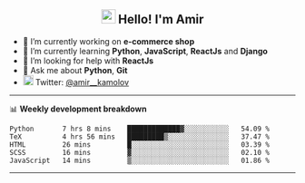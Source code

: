 <h2 align="center"><img src="https://media.giphy.com/media/hvRJCLFzcasrR4ia7z/giphy.gif" width="25px"> Hello! I'm Amir</h2>

- 🔭 I’m currently working on **e-commerce shop**
- 🌱 I’m currently learning **Python**, **JavaScript**, **ReactJs** and **Django**
- 🤔 I’m looking for help with **ReactJs**
- 💬 Ask me about **Python**, **Git**
- <img alt="Amir Kamolov | Twitter" width="18px" src="https://raw.githubusercontent.com/peterthehan/peterthehan/master/assets/twitter.svg" /> Twitter: [@amir__kamolov ](https://twitter.com/amir__kamolov)

---

📊 **Weekly development breakdown**
<!--START_SECTION:waka-->
```text
Python       7 hrs 8 mins    █████████████▓░░░░░░░░░░░   54.09 % 
TeX          4 hrs 56 mins   █████████▒░░░░░░░░░░░░░░░   37.47 % 
HTML         26 mins         █░░░░░░░░░░░░░░░░░░░░░░░░   03.39 % 
SCSS         16 mins         ▓░░░░░░░░░░░░░░░░░░░░░░░░   02.10 % 
JavaScript   14 mins         ▒░░░░░░░░░░░░░░░░░░░░░░░░   01.86 % 
```
<!--END_SECTION:waka-->

---
